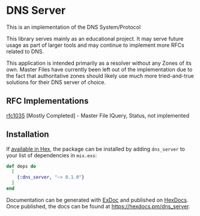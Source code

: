 # DNS Server

This is an implementation of the DNS System/Protocol

This library serves mainly as an educational project. It may serve future usage as part of larger tools and may continue to implement more RFCs related to DNS.

This application is intended primarily as a resolver without any Zones of its own. Master Files have currently been left out of the implementation due to the fact that authoritative zones should likely use much more tried-and-true solutions for their DNS server of choice.

## RFC Implementations
[rfc1035](https://www.rfc-editor.org/rfc/rfc1035)
[Mostly Completed] - Master File IQuery, Status, not implemented

## Installation

If [available in Hex](https://hex.pm/docs/publish), the package can be installed
by adding `dns_server` to your list of dependencies in `mix.exs`:

```elixir
def deps do
  [
    {:dns_server, "~> 0.1.0"}
  ]
end
```

Documentation can be generated with [ExDoc](https://github.com/elixir-lang/ex_doc)
and published on [HexDocs](https://hexdocs.pm). Once published, the docs can
be found at <https://hexdocs.pm/dns_server>.

